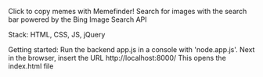 Click to copy memes with Memefinder! Search for images with the search bar powered by the Bing Image Search API

Stack: HTML, CSS, JS, jQuery

Getting started:
Run the backend app.js in a console with 'node.app.js'. Next in the browser, insert the URL http://localhost:8000/
This opens the index.html file
